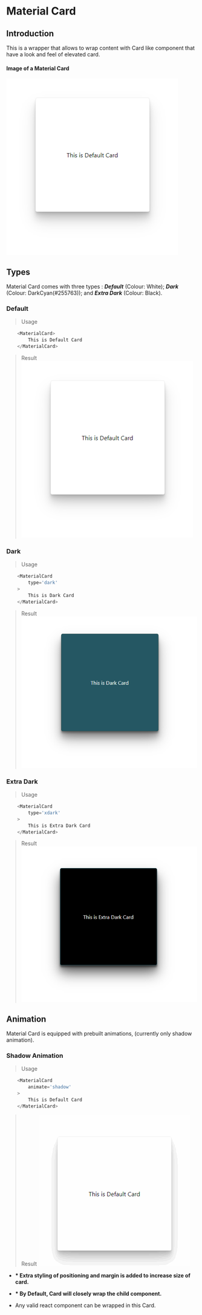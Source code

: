 # Material Card
## Introduction
This is a wrapper that allows to wrap content with Card like component that have a look and feel of elevated card.

#### Image of a Material Card

![Image of Material Card in Action](https://github.com/ArvindSinghRawat/Random-React-UI-Components/blob/master/src/components/material/card/screenshots/NormalCard.png?raw=true)

## Types
Material Card comes with three types : __*Default*__ (Colour: White); __*Dark*__ (Colour: DarkCyan(#255763)); and __*Extra Dark*__ (Colour: Black).

### Default

> Usage
```javascript
    <MaterialCard>
        This is Default Card
    </MaterialCard>
```
> Result 
![Image of Material Card](https://github.com/ArvindSinghRawat/Random-React-UI-Components/blob/master/src/components/material/card/screenshots/NormalCard.png?raw=true)


### Dark

> Usage
```javascript
    <MaterialCard
        type='dark'
    >
        This is Dark Card
    </MaterialCard>
```
> Result 
![Image of Dark Material Card](https://github.com/ArvindSinghRawat/Random-React-UI-Components/blob/master/src/components/material/card/screenshots/DarkCard.png?raw=true)

### Extra Dark

> Usage
```javascript
    <MaterialCard
        type='xdark'
    >
        This is Extra Dark Card
    </MaterialCard>
```
> Result 
![Image of Extra Dark Material Card in](https://github.com/ArvindSinghRawat/Random-React-UI-Components/blob/master/src/components/material/card/screenshots/ExtraDarkCard.png?raw=true)

## Animation
Material Card is equipped with prebuilt animations, (currently only shadow animation).

### Shadow Animation

> Usage
```javascript
    <MaterialCard
        animate='shadow'
    >
        This is Default Card
    </MaterialCard>
```
> Result 
![Image of Material Card Shadow Animation](https://github.com/ArvindSinghRawat/Random-React-UI-Components/blob/master/src/components/material/card/screenshots/MaterialCard.gif?raw=true)


- __* Extra styling of positioning and margin is added to increase size of card.__

- __* By Default, Card will closely wrap the child component.__

- Any valid react component can be wrapped in this Card.
